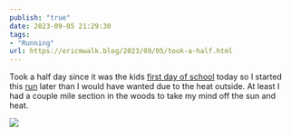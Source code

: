```yaml
---
publish: "true"
date: 2023-09-05 21:29:30
tags:
- "Running"
url: https://ericmwalk.blog/2023/09/05/took-a-half.html
---
```

Took a half day since it was the kids [first day of school](https://ericmwalk.blog/2023/09/05/another-summer-is.html) today so I started this [run](https://strava.com/activities/9788883946) later than I would have wanted due to the heat outside. At least I had a couple mile section in the woods to take my mind off the sun and heat.

![](https://ericmwalk.blog/uploads/2023/a147d000-106f-4389-93d4-468f2bbf06d3.jpg)